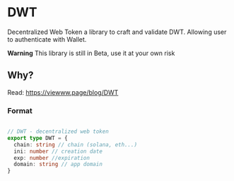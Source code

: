 # DWT

Decentralized Web Token a library to craft and validate DWT. Allowing user to authenticate with Wallet.

**Warning** This library is still in Beta, use it at your own risk

## Why?

Read: <https://viewww.page/blog/DWT>

### Format

```typescript

// DWT - decentralized web token
export type DWT = {
  chain: string // chain (solana, eth...)
  ini: number // creation date
  exp: number //expiration 
  domain: string // app domain
}

```
